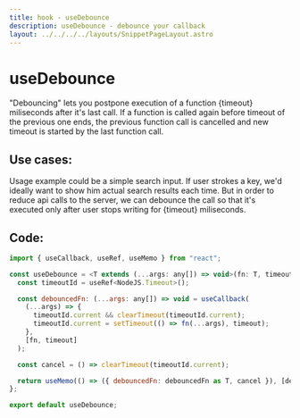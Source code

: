 ```yaml
---
title: hook - useDebounce
description: useDebounce - debounce your callback
layout: ../../../../layouts/SnippetPageLayout.astro
---
```


# useDebounce

"Debouncing" lets you postpone execution of a function {timeout} miliseconds after it's last call. If a function is called again before timeout of the previous one ends, the previous function call is cancelled and new timeout is started by the last function call.

## Use cases:

Usage example could be a simple search input. If user strokes a key, we'd ideally want to show him actual search results each time. But in order to reduce api calls to the server, we can debounce the call so that it's executed only after user stops writing for {timeout} miliseconds.

## Code: 
```javascript
import { useCallback, useRef, useMemo } from "react";

const useDebounce = <T extends (...args: any[]) => void>(fn: T, timeout: number = 1000) => {
  const timeoutId = useRef<NodeJS.Timeout>();

  const debouncedFn: (...args: any[]) => void = useCallback(
    (...args) => {
      timeoutId.current && clearTimeout(timeoutId.current);
      timeoutId.current = setTimeout(() => fn(...args), timeout);
    },
    [fn, timeout]
  );

  const cancel = () => clearTimeout(timeoutId.current);

  return useMemo(() => ({ debouncedFn: debouncedFn as T, cancel }), [debouncedFn]);
};

export default useDebounce;
```